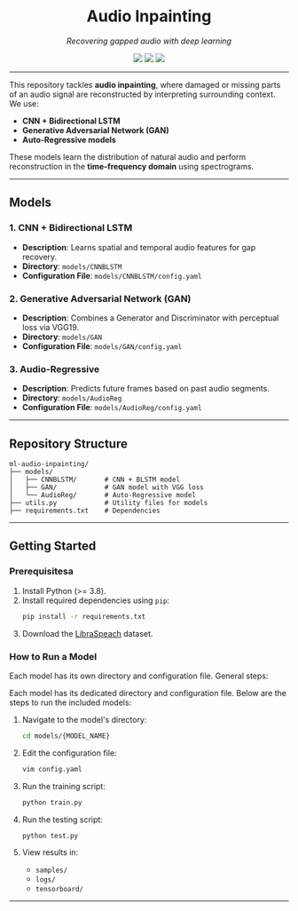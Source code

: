 <div align="center">
  <h1>Audio Inpainting</h1>
  <p><i>Recovering gapped audio with deep learning</i></p>

  <!-- PyTorch Badge -->
  <a href="https://pytorch.org/" target="_blank" style="text-decoration: none; display: inline-block;">
    <img src="https://img.shields.io/badge/PyTorch-2.0%2B-red?logo=pytorch&style=flat-square" />
  </a>

  <!-- License Badge -->
  <a href="https://opensource.org/licenses/MIT" target="_blank" style="text-decoration: none; display: inline-block;">
    <img src="https://img.shields.io/badge/License-MIT-blue?style=flat-square" />
  </a>

  <!-- Dataset Badge -->
  <a href="https://www.openslr.org/12" target="_blank" style="text-decoration: none; display: inline-block;">
    <img src="https://img.shields.io/badge/Dataset-LibraSpeech-8A2BE2?style=flat-square&logo=gitbook&logoColor=white&labelColor=gray" />
  </a>
</div>

---
This repository tackles **audio inpainting**, where damaged or missing parts of an audio signal are reconstructed by interpreting surrounding context. We use:

- **CNN + Bidirectional LSTM**
- **Generative Adversarial Network (GAN)**
- **Auto-Regressive models**

These models learn the distribution of natural audio and perform reconstruction in the **time-frequency domain** using spectrograms.

---

## Models

### 1. CNN + Bidirectional LSTM
- **Description**: Learns spatial and temporal audio features for gap recovery.
- **Directory**: `models/CNNBLSTM`
- **Configuration File**: `models/CNNBLSTM/config.yaml`

### 2. Generative Adversarial Network (GAN)
- **Description**: Combines a Generator and Discriminator with perceptual loss via VGG19.
- **Directory**: `models/GAN`
- **Configuration File**: `models/GAN/config.yaml`

### 3. Audio-Regressive
- **Description**: Predicts future frames based on past audio segments.
- **Directory**: `models/AudioReg`
- **Configuration File**: `models/AudioReg/config.yaml`

---

## Repository Structure
```
ml-audio-inpainting/
├── models/
│   ├── CNNBLSTM/       # CNN + BLSTM model
│   ├── GAN/            # GAN model with VGG loss
│   └── AudioReg/       # Auto-Regressive model
├── utils.py            # Utility files for models
├── requirements.txt    # Dependencies
```

---

## Getting Started

### Prerequisitesa
1. Install Python (>= 3.8).
2. Install required dependencies using `pip`:
   ```bash
   pip install -r requirements.txt
3. Download the [LibraSpeach](https://www.openslr.org/12) dataset.

### How to Run a Model
Each model has its own directory and configuration file. General steps:


Each model has its dedicated directory and configuration file. Below are the steps to run the included models:

1. Navigate to the model's directory:
   ```bash
   cd models/{MODEL_NAME}
   ```

2. Edit the configuration file:
   ```bash
   vim config.yaml
   ```

3. Run the training script:
   ```bash
   python train.py
   ```
4. Run the testing script:
   ```bash
   python test.py
   ```
5. View results in:
   - `samples/`
   - `logs/`
   - `tensorboard/`
---

